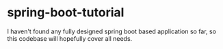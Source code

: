 # spring-boot-tutorial
I haven't found any fully designed spring boot based application so far, so this codebase will hopefully cover all needs.
